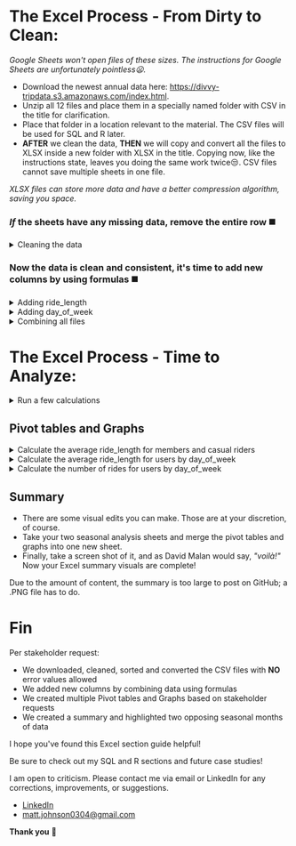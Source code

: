 # The Excel Process - From Dirty to Clean:                                 

*Google Sheets won't open files of these sizes. The instructions for Google Sheets are unfortunately pointless:frowning:.*

* Download the newest annual data here: https://divvy-tripdata.s3.amazonaws.com/index.html.
* Unzip all 12 files and place them in a specially named folder with CSV in the title for clarification.
* Place that folder in a location relevant to the material. The CSV files will be used for SQL and R later.
* <strong>AFTER</strong> we clean the data, <strong>THEN</strong> we will copy and convert all the files to XLSX inside a new folder with XLSX in the title. Copying now, like the instructions state, leaves you doing the same work twice:unamused:. CSV files cannot save multiple sheets in one file.

*XLSX files can store more data and have a better compression algorithm, saving you space.*

### *If* the sheets have any missing data, remove the entire row :black_medium_square:
<details>
<summary> Cleaning the data </summary> 
  
  *This process is per situation, and normally stakeholders are involved with the decision on what to do with empty cells.*
  
  <ol>
    <li> Select all fields (including column names) by clicking and dragging over all columns or by clicking the utmost upper-left from the field section of the sheet. Aka, above row 1 and to the left of column A. </li>
    <li> After selecting all fields, press F5 or hold down CTRL+G until a "Go To" window pops up > Select "Special" > Click "Blanks" > Hit OK. This may take minutes to finish running. </li>
    <li> Once finished, scroll down until you see a highlighted cell or chunk of cells. Right-click when hovered over one and choose "Delete," then choose "Entire row" (you may get a warning; hit OK). This will take minutes, and your sheet may freeze; that's normal. </li>
    <li> Sadly, you must do all of these steps on all sheets as many times as it takes (usually 2) until your results land you at the bottom of the sheet. The benefit of checking one too many times is you get the last row number. This information is useful.</li>
  </ol>
  <ul>
    <li> Normally you sort and filter each column depending on the data type looking for anomalies or any number of error values </li>
    <ul>
      <li> Currency: currency types that are out of range. </li>
      <li> Date: dates that are out of range. </li>
      <li> Number: numbers that are out of range. </li>
      <li> Percentage: percentages that are out of range. </li>
      <li> Text: letters or word lengths that are out of range. </li>
      <li> Time: times that are out of range. </li>
    </ul>
  </ul>
  
  *This data is much cleaner than normal situations, but we will see one instance where it may be applicable.*
  
</details>  

### Now the data is clean and consistent, it's time to add new columns by using formulas :black_medium_square:
<details>
<summary> Adding ride_length </summary>
  
  *In truth, normally we would also touch base with the stakeholders to ask about removing certain ride_length duration ranges because high and low thresholds are anomalies, offer little insight, and skew most results, outside of rare instances.*
  
 <ol>
   <li> In your spreadsheet, create a column called "ride_length" in Column N, row 1. </li>
   <li>Calculate the length of each ride using the minus operator from columns C (started_at) and D (ended_at) Enter "=D2-C2" in cell N2. </li>
   <li> Your result will be a float. Change that into the time format of HH:MM:SS. </li>
   <li> Select N2 > right click > A window pop up will appear select "Format Cells" (again Excel may freeze). </li>
   <li> While in the "Number" tab find "Category:" and change it to "Time" > Type: > "37:30:55" > hit OK. </li>
   <li> Select N2 > press CTRL+C > use macros to autofill the column (web search) or in N3 hold CTRL+SHIFT+down-arrow key > CTRL+V aka paste, then find the last naturally filled row + 1 select that cell hold CTRL+SHIFT+down-arrow key again and delete the invalid entries (Use PAGE UP & DOWN to move smoothly when close).</li>
   
   ### Some months *might* have faulty "ride_length" data filled with ####### forever, which SQL will not allow. As analyst doing our process step, let's investigate using "Sort" and delete this rows. 
   
   ### Also, I suggest deleting all rows from "ride_length" with durations above 24:59:00. This is not a mandate, but depending on your SQL skill level, it may help.
   
   <li> Select <strong>ALL</strong> columns and click on the "Data" tab at the top of the sheet > click Sort > Sort by ride_length > Order Largest to Smallest. Any cells in "ride_length" filled with ##### forever need their whole row deleted (mind your header row). The reason the cells are messed up and filled with ########## is that the "start_at" and "end_at" column data is reading backwards. We don't have the authority to flip them, so our only means is to delete. </li>
   
   * *Excel is a mess when sorting. It doesn't have the ability to use a primary key to sort all of the fields based on one column. If you forget to sort by <strong>all</strong> columns, your data will be wrong. Also, filtering is limited to 10,000 unique items; with files of this size, filtering for what we need to accomplish is useless.*
   
   <li> Now repeat these steps for all 12 sheets. </li>
</ol>
</details>

<details>
<summary> Adding day_of_week </summary>
  
  *This one is straight forward :smile:.* 
  
<ol>
<li> In your spreadsheet, create a column called "day_of_week." in Column O, row 1. </li>
<li> In O2, enter "=WEEKDAY(C2,1)", 1 = Sunday, and 7 = Saturday. Later, if you prefer your column to have the actual weekday name, use "=TEXT(C2, "dddd")" but only after switching to XLSX. The only catch is =MODE() cannot use the TEXT data type. Workarounds include manually writing in the day name in your pivot tables or flipping the column formula when desired.</li>
<li> Select O2 > press CTRL+C > use macros to autofill the column (web search), or in O3, hold CTRL+SHIFT+down-arrow key > paste, then find the last naturally filled row + 1 select that cell, hold CTRL+SHIFT+the down key again, and delete the invalid entries (use PAGE UP and PAGE DOWN to move smoothly when close). </li>
 <li> Now repeat these steps for all 12 sheets, and make sure to save your work. We're done with the CSV files until SQL and R. </li>
 </ol>
</details>

<details>
  <summary> Combining all files </summary> 
  
  *<strong>NOW</strong> we are going to copy and convert all the files to XLSX inside a new folder with XLSX in the title.*
  
<ol>
<li> Open the first clean CSV file. </li>
<li> File > Save As > Browse > Your XLSX folder location > Save as type: Excel Workbook. Do this for all 12. </li>
<li> Use Power Query (Google search) or simply copy and paste each sheet with CTRL+A > CTRL+C > then paste in a new tab in the original first sheet with CTRL+V. </li> 
<li> Do this for all 12. Be mindful to keep your sheet names consistent if you're copying and pasting. They won't auto populate. </li> 
</ol>
  
*Notice all your files sizes are smaller now and you now have a mega file too :clap:.*
</details>  


# The Excel Process - Time to Analyze:
<details>
  <summary> Run a few calculations </summary> 
  
  *Switch to the XLSX mega file now. Run a few calculations in two tabs of opposite seasons to get a better sense of the data layout.* 
  
<ol>
<li> Calculate the mean of ride_length: in cell Q2, type =AVERAGE(N:N), then format to time just like when we made column N "ride_length". Then make a header in Q1 so you remember what your result represents. </li>
<li> Calculate the max ride_length: in cell Q5, enter =MAX(N:N), then format to time again. Then make a header in Q4 so you remember what your result represents. </li>
<li> Calculate the mode for day_of_week: in cell Q8 enter =MODE(O:O). Then make a header in Q7 so you remember what your result represents. </li>  
</ol>
</details>  

## Pivot tables and Graphs
<details>
<summary> Calculate the average ride_length for members and casual riders </summary>
  
  *Create these 3 pivot tables and graphs in both pre-selected opposite season tabs used earlier.* 
  
<ol>
<li> In cell Q11 click "Insert" on the top tab > Click "PivotTable" > select columns M and N > Existing Worksheet then OK. </li>
<li> Drag member_casual in the Rows area and ride_length in the Values area > left-click it and choose "Value Field Settings" change Count to Average. </li>
  
  * (blank) auto populates inside your pivot table, this is normal. Remove (blank) by clicking on cell Q11
  
<li> Now that you have your first pivot table, it is time to format R12-R14 just like column N "ride_length" to time. </li>
<li> The last step is to graph it. Click Q11 > at the top of Excel, click "Insert" > "Recommended Charts" > "Pie". </li>
<li> Place its upper-left corner in Q15. Use whatever chart you like. I just find pie to be the best for this table. </li>
<li> Select the chart and click on "chart styles". Pick whatever variation you like. Shrink the graph to your preference. </li>
</ol>
</details>

<details>
<summary> Calculate the average ride_length for users by day_of_week </summary>
<ol>
<li> In cell Q29, click "Insert" on the top tab > Click "PivotTable" > select columns M, N and O > Existing Worksheet then OK. </li>
<li> Drag member_casual in the Rows area and ride_length in the Values area > left-click it and choose "Value Field Settings" change Count to Average. Finally, drag day_of_week into the Columns area. </li>
  
 * (blank) auto populates inside your pivot table; this is normal. Remove (blank) by clicking on cell Q31
<li> Now it is time to format R31-Y33 just like column N "ride_length" to time. </li>
<li> Time to graph it. Click Q29 > at the top of Excel, click "Insert" > "Recommended Charts" > "Column." </li>
<li> Place its upper-left corner in Q34. Use whatever chart you like. I just find columns to be the best for this table. </li>
<li> It is recommended you change the day-of-week color palette for 1 & 2 because they match the first graph. </li> 
<li> Click into the new graph, then click a bar. Right-click it once selected and select "fill". Stretch the graph to column Y. </li>
</ol>
</details>

<details>
<summary> Calculate the number of rides for users by day_of_week </summary>
  
*This one is a little tricky.* 
<ol>
<li> In cell T3, click "Insert" on the top tab > Click "PivotTable" > select columns A, M and O > Existing worksheet, then OK. </li>
<li> Drag ride_id into the Value area and make sure its "Value Field Setting is set to Count. Then drag member_casual and day_of_week to the Rows area. </li>
  
   * (blank) auto-populates inside your pivot table; this is normal. Remove (blank) by clicking on cell T3
 
  <details>
  <summary> Solution </summary>
    <ol>
<li> To get the pivot table to form, you must select all columns 😅.</li>
<li> To get the pivot table to be sorted by day instead of member type, day_of_week must be loaded into the Rows area first. </li>
      </ol>
    </details>
<li> It's time to graph it. Click T3 > At the top of Excel, click "Insert" > "Recommended Charts" > "Column." </li>
<li> Place its upper-left corner in V3. Use whatever chart you like. I just find columns to be the best for this table too. </li>
<li> It is recommended that you change the member color to the same orange as the first graph. </li>
<li> It is also recommended to stretch the graph to column Z and row 25. </li>
<li> Also, you can change day_of_week to text format now. </li>
</ol>
</details>

## Summary 
* There are some visual edits you can make. Those are at your discretion, of course.
* Take your two seasonal analysis sheets and merge the pivot tables and graphs into one new sheet.
* Finally, take a screen shot of it, and as David Malan would say, *"voilà!"* Now your Excel summary visuals are complete!

Due to the amount of content, the summary is too large to post on GitHub; a .PNG file has to do.

# Fin 
Per stakeholder request: 
* We downloaded, cleaned, sorted and converted the CSV files with **NO** error values allowed
* We added new columns by combining data using formulas
* We created multiple Pivot tables and Graphs based on stakeholder requests
* We created a summary and highlighted two opposing seasonal months of data

I hope you've found this Excel section guide helpful! 

Be sure to check out my SQL and R sections and future case studies!

I am open to criticism. Please contact me via email or LinkedIn for any corrections, improvements, or suggestions.

- [LinkedIn](https://www.linkedin.com/in/matt-johnson0304)
- matt.johnson0304@gmail.com

**Thank you** :bow:

